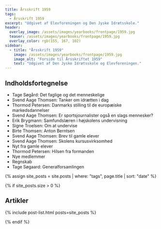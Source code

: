 ```yaml
---
title: Årsskrift 1959
tags:
  - Årsskrift 1959
excerpt: "Udgivet af Elevforeningen og Den Jyske Idrætsskole."
header:
  overlay_image: /assets/images/yearbooks/frontpage/1959.jpg
  teaser: /assets/images/yearbooks/frontpage/1959.jpg
  overlay_color: rgb(155, 167, 102)
sidebar:
  - title: "Årsskrift 1959"
    image: /assets/images/yearbooks/frontpage/1959.jpg
    image_alt: "Forside til Årsskriftet 1959"
    text: "Udgivet af Den Jyske Idrætsskole og Elevforeningen."
---
```


## Indholdsfortegnelse

- Tage Søgård: Det faglige og det menneskelige
- Svend Aage Thomsen: Tanker om idrætten i dag
- Thormod Petersen: Danmarks stilling til de europæiske markedsdannelser
- Svend Aage Thomsen: Er sportsjournalister også en slags mennesker?
- Erik Brygmann: Samfundslæren i højskolens undervisning
- Signe Troelsen: Om at undervise
- Birte Thomsen: Anton Berntsen
- Svend Aage Thomsen: Brev til gamle elever
- Svend Aage Thomsen: Skolens kursusvirksomhed
- Nyt fra gamle elever
- Thormod Petersen: Hilsen fra formanden
- Nye medlemmer
- Regnskab
- Tage Søgaard: Generalforsamlingen

{% assign site_posts = site.posts | where: "tags", page.title | sort: "date" %}

{% if site_posts.size > 0 %}

## Artikler

{% include post-list.html posts=site_posts %}

{% endif %}
